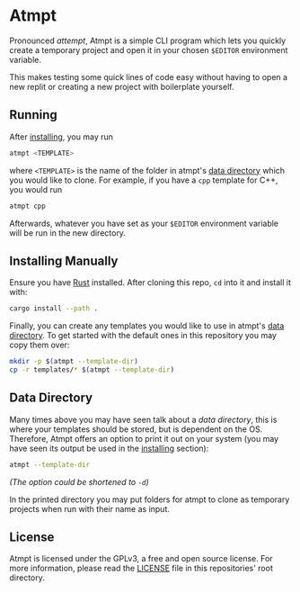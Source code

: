 # Atmpt

Pronounced _attempt_, Atmpt is a simple CLI program which lets you quickly
create a temporary project and open it in your chosen `$EDITOR` environment
variable.

This makes testing some quick lines of code easy without having to open a new
replit or creating a new project with boilerplate yourself.

## Running

After [installing], you may run

```bash
atmpt <TEMPLATE>
```

where `<TEMPLATE>` is the name of the folder in atmpt's [data directory] which
you would like to clone. For example, if you have a `cpp` template for C++, you
would run

```bash
atmpt cpp
```

Afterwards, whatever you have set as your `$EDITOR`
environment variable will be run in the new directory.

## Installing Manually

Ensure you have [Rust] installed. After cloning this repo, `cd` into it and
install it with:

```bash
cargo install --path .
```

Finally, you can create any templates you would like to use in atmpt's
[data directory]. To get started with the default ones in this repository you
may copy them over:

```bash
mkdir -p $(atmpt --template-dir)
cp -r templates/* $(atmpt --template-dir)
```

## Data Directory

Many times above you may have seen talk about a _data directory_, this is
where your templates should be stored, but is dependent on the OS. Therefore,
Atmpt offers an option to print it out on your system (you may have seen its
output be used in the [installing] section):

```bash
atmpt --template-dir
```

_(The option could be shortened to `-d`)_

In the printed directory you may put folders for atmpt to clone as temporary
projects when run with their name as input.

## License

Atmpt is licensed under the GPLv3, a free and open source license. For more
information, please read the [LICENSE] file in this repositories' root
directory.

[installing]: https://github.com/marcelohdez/Atmpt/#installing-manually
[data directory]: https://github.com/marcelohdez/Atmpt/#data-directory
[Rust]: https://www.rust-lang.org
[LICENSE]: https://github.com/marcelohdez/Atmpt/blob/master/LICENSE
